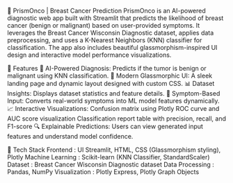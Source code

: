 🧬 PrismOnco | Breast Cancer Prediction
PrismOnco is an AI-powered diagnostic web app built with Streamlit that predicts the likelihood of breast cancer (benign or malignant) based on user-provided symptoms.
It leverages the Breast Cancer Wisconsin Diagnostic dataset, applies data preprocessing, and uses a K-Nearest Neighbors (KNN) classifier for classification.
The app also includes beautiful glassmorphism-inspired UI design and interactive model performance visualizations.

🚀 Features
🧠 AI-Powered Diagnosis: Predicts if the tumor is benign or malignant using KNN classification.
🎨 Modern Glassmorphic UI: A sleek landing page and dynamic layout designed with custom CSS.
📊 Dataset Insights: Displays dataset statistics and feature details.
💬 Symptom-Based Input: Converts real-world symptoms into ML model features dynamically.
📈 Interactive Visualizations:
Confusion matrix using Plotly
ROC curve and AUC score visualization
Classification report table with precision, recall, and F1-score
🔍 Explainable Predictions: Users can view generated input features and understand model confidence.

🧩 Tech Stack
Frontend : UI	Streamlit, HTML, CSS (Glassmorphism styling), Plotly
Machine Learning : Scikit-learn (KNN Classifier, StandardScaler)
Dataset	: Breast Cancer Wisconsin Diagnostic dataset
Data Processing : 	Pandas, NumPy
Visualization	: Plotly Express, Plotly Graph Objects
